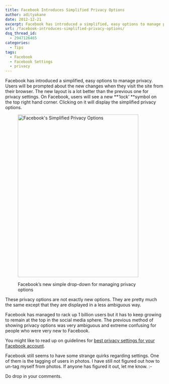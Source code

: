 ```yaml
---
title: Facebook Introduces Simplified Privacy Options
author: adityakane
date: 2012-12-21
excerpt: Facebook has introduced a simplified, easy options to manage privacy. Users will be prompted about the new changes when they visit the site from their browser
url: /facebook-introduces-simplified-privacy-options/
dsq_thread_id:
  - 2947126465
categories:
  - Tips
tags:
  - Facebook
  - Facebook Settings
  - privacy
---
```

Facebook has introduced a simplified, easy options to manage privacy. Users will be prompted about the new changes when they visit the site from their browser. The new layout is a lot better than the previous one for privacy settings. On Facebook, users will see a new **&#8216;lock&#8217; **symbol on the top right hand corner. Clicking on it will display the simplified privacy options.<figure id="attachment_69739" style="width: 383px;" class="wp-caption aligncenter">

[<img class="size-full wp-image-69739 " alt="Facebook's Simplified Privacy Options" src="http://cdn.devilsworkshop.org/files/2012/12/Facebooks-Simplified-Privacy-Options.png" width="383" height="515" />][1]<figcaption class="wp-caption-text">Facebook&#8217;s new simple drop-down for managing privacy options</figcaption></figure> 

These privacy options are not exactly new options. They are pretty much the same except that they are displayed in a less ambiguous way.

Facebook has managed to rack up 1 billion users but it has to keep growing to remain at the top in the social media sphere. The previous method of showing privacy options was very ambiguous and extreme confusing for people who were very new to Facebook.

You might like to read up on guidelines for [best privacy settings for your Facebook account][2].

Facebook still seems to have some strange quirks regarding settings. One of them is the tagging of users in photos. I have still not figured out how to un-tag myself from photos. If anyone has figured it out, let me know. <img src="http://devilsworkshop.org/wp-includes/images/smilies/simple-smile.png" alt=":-)" class="wp-smiley" style="height: 1em; max-height: 1em;" />

Do drop in your comments.

 [1]: http://cdn.devilsworkshop.org/files/2012/12/Facebooks-Simplified-Privacy-Options.png
 [2]: http://devilsworkshop.org/tips/best-privacy-settings-for-your-facebook-profile/2030/ "Best Privacy Settings for Your Facebook Account"
